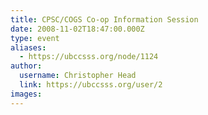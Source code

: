 ```yaml
---
title: CPSC/COGS Co-op Information Session 
date: 2008-11-02T18:47:00.000Z
type: event
aliases:
  - https://ubccsss.org/node/1124
author:
  username: Christopher Head
  link: https://ubccsss.org/user/2
images:
---
```


